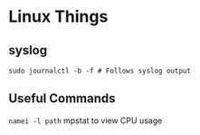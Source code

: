 Linux Things
============

## syslog
```sudo journalctl -b -f # Follows syslog output```

## Useful Commands
```namei -l path```
mpstat to view CPU usage
